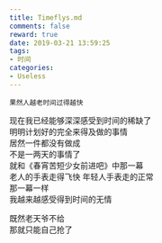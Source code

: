 ```yaml
---
title: Timeflys.md
comments: false
reward: true
date: 2019-03-21 13:59:25
tags:
- 时间
categories:
- Useless
---
```

```
果然人越老时间过得越快
```
<!-- more -->

现在我已经能够深深感受到时间的稀缺了  
明明计划好的完全来得及做的事情  
居然一件都没有做成  
不是一两天的事情了  
就和《春宵苦短少女前进吧》中那一幕  
老人的手表走得飞快 年轻人手表走的正常  
那一幕一样  
我越来越感受得到时间的无情  

既然老天爷不给  
那就只能自己抢了